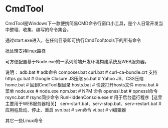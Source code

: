 # CmdTool

  CmdTool是Windows下一款便携简易CMD命令行窗口小工具，是个人日常开发当中整理、收集、编写的命令集合。
  
  通过start.exe进入，在任何目录即可执行CmdTool\tools下的所有命令
  
  批处理支持linux路径
  
  可方便配置基于Node.exe的一系列前端开发环境构建系统及WEB服务器。
  
说明：
  adb.bat     # adb命令
  composer.bat
  curl.bat    # curl-ca-bundle.crt 支持https
  gc.bat      # Google Closure JS压缩
  yc.bat      # Yahoo JS、CSS压缩
  home.bat    # 回到CmdTool根目录
  hosts.bat   # 快速打开hosts文件
  menu.bat    # 菜单
  node.exe    # node.exe
  npm.bat     # NPM 命令
  openssl.bat # opnessl命令
  rsync.bat   # rsync同步命令
  RunHiddenConsole.exe      # 用于后台运行程序【这里主要用于WEB服务器相关】
  serv-start.bat、serv-stop.bat、serv-restart.bat   # 应用程启动、停止、重启
  svn.bat     # svn命令
  vi.bat      # vi编辑器
  
  其它一些Linux命令
